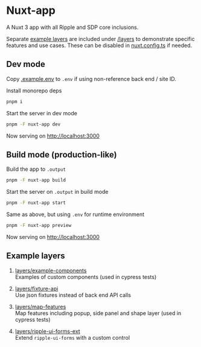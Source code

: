 # Nuxt-app

A Nuxt 3 app with all Ripple and SDP core inclusions.

Separate [example layers](#example-layers) are included under [/layers](/layers) to demonstrate specific features and use cases. These can be disabled in [nuxt.config.ts](nuxt.config.ts) if needed.

## Dev mode

Copy [.example.env](.example.env) to `.env` if using non-reference back end / site ID.

Install monorepo deps

```bash
pnpm i
```

Start the server in dev mode

```bash
pnpm -F nuxt-app dev
```

Now serving on [http://localhost:3000](http://localhost:3000)

## Build mode (production-like)

Build the app to `.output`

```bash
pnpm -F nuxt-app build
```

Start the server on `.output` in build mode

```bash
pnpm -F nuxt-app start
```

Same as above, but using `.env` for runtime environment

```bash
pnpm -F nuxt-app preview
```

Now serving on [http://localhost:3000](http://localhost:3000)

## Example layers

1. [layers/example-components](layers/example-components)<br> Examples of custom components (used in cypress tests)

2. [layers/fixture-api](layers/fixture-api)<br> Use json fixtures instead of back end API calls

3. [layers/map-features](layers/map-features)<br> Map features including popup, side panel and shape layer (used in cypress tests)

4. [layers/ripple-ui-forms-ext](layers/ripple-ui-forms-ext)<br> Extend `ripple-ui-forms` with a custom control
